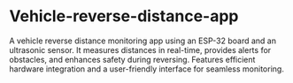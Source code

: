 # Vehicle-reverse-distance-app
A vehicle reverse distance monitoring app using an ESP-32 board and an ultrasonic sensor. It measures distances in real-time, provides alerts for obstacles, and enhances safety during reversing. Features efficient hardware integration and a user-friendly interface for seamless monitoring.
